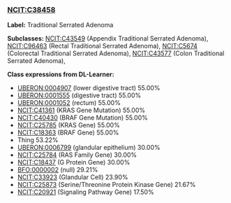 
### [NCIT:C38458](http://purl.obolibrary.org/obo/NCIT_C38458)
**Label:** Traditional Serrated Adenoma

**Subclasses:** [NCIT:C43549](http://purl.obolibrary.org/obo/NCIT_C43549) (Appendix Traditional Serrated Adenoma), [NCIT:C96463](http://purl.obolibrary.org/obo/NCIT_C96463) (Rectal Traditional Serrated Adenoma), [NCIT:C5674](http://purl.obolibrary.org/obo/NCIT_C5674) (Colorectal Traditional Serrated Adenoma), [NCIT:C43577](http://purl.obolibrary.org/obo/NCIT_C43577) (Colon Traditional Serrated Adenoma), 

**Class expressions from DL-Learner:**

- [UBERON:0004907](http://purl.obolibrary.org/obo/UBERON_0004907) (lower digestive tract) 55.00%
- [UBERON:0001555](http://purl.obolibrary.org/obo/UBERON_0001555) (digestive tract) 55.00%
- [UBERON:0001052](http://purl.obolibrary.org/obo/UBERON_0001052) (rectum) 55.00%
- [NCIT:C41361](http://purl.obolibrary.org/obo/NCIT_C41361) (KRAS Gene Mutation) 55.00%
- [NCIT:C40430](http://purl.obolibrary.org/obo/NCIT_C40430) (BRAF Gene Mutation) 55.00%
- [NCIT:C25785](http://purl.obolibrary.org/obo/NCIT_C25785) (KRAS Gene) 55.00%
- [NCIT:C18363](http://purl.obolibrary.org/obo/NCIT_C18363) (BRAF Gene) 55.00%
- Thing 53.22%
- [UBERON:0006799](http://purl.obolibrary.org/obo/UBERON_0006799) (glandular epithelium) 30.00%
- [NCIT:C25784](http://purl.obolibrary.org/obo/NCIT_C25784) (RAS Family Gene) 30.00%
- [NCIT:C18437](http://purl.obolibrary.org/obo/NCIT_C18437) (G Protein Gene) 30.00%
- [BFO:0000002](http://purl.obolibrary.org/obo/BFO_0000002) (null) 29.21%
- [NCIT:C33923](http://purl.obolibrary.org/obo/NCIT_C33923) (Glandular Cell) 23.90%
- [NCIT:C25873](http://purl.obolibrary.org/obo/NCIT_C25873) (Serine/Threonine Protein Kinase Gene) 21.67%
- [NCIT:C20921](http://purl.obolibrary.org/obo/NCIT_C20921) (Signaling Pathway Gene) 17.50%


